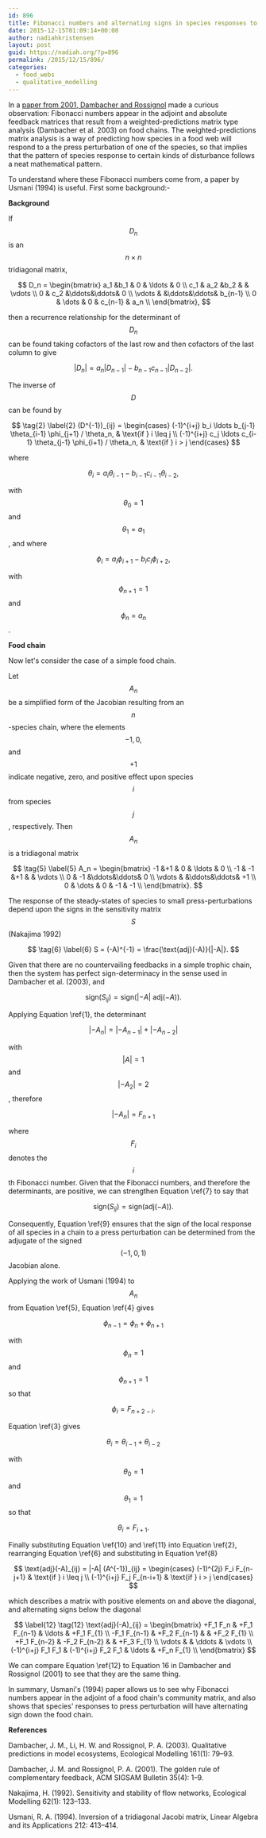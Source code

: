 ```yaml
---
id: 896
title: Fibonacci numbers and alternating signs in species responses to press perturbation in a food chain
date: 2015-12-15T01:09:14+00:00
author: nadiahkristensen
layout: post
guid: https://nadiah.org/?p=896
permalink: /2015/12/15/896/
categories:
  - food_webs
  - qualitative_modelling
---
```

In a [paper from 2001, Dambacher and Rossignol](http://citeseerx.ist.psu.edu/viewdoc/download?doi=10.1.1.623.7144&rep=rep1&type=pdf) made a curious observation: Fibonacci numbers appear in the adjoint and absolute feedback matrices that result from a weighted-predictions matrix type analysis (Dambacher et al. 2003) on food chains. The weighted-predictions matrix analysis is a way of predicting how species in a food web will respond to a the press perturbation of one of the species, so that implies that the pattern of species response to certain kinds of disturbance follows a neat mathematical pattern.

To understand where these Fibonacci numbers come from, a paper by Usmani (1994) is useful. First some background:-

**Background**

If $$D_n$$ is an $$n \times n$$ tridiagonal matrix,  

$$  
D_n =  
\begin{bmatrix}  
a_1 &b_1 & 0 & \ldots & 0 \\  
c_1 & a_2 &b_2 & & \vdots \\  
0 & c_2 &\ddots&\ddots& 0 \\  
\vdots & &\ddots&\ddots& b_{n-1} \\  
0 & \dots & 0 & c_{n-1} & a_n \\  
\end{bmatrix},  
$$  

then a recurrence relationship for the determinant of $$D_n$$ can be found taking cofactors of the last row and then cofactors of the last column to give  

$$  
\tag{1} \label{1}  
|D_n| = a_n |D_{n-1}| - b_{n-1} c_{n-1} |D_{n-2}|.  
$$

The inverse of $$D$$ can be found by  

$$  
\tag{2} \label{2}  
(D^{-1})_{ij} =  
\begin{cases}  
(-1)^{i+j} b_i \ldots b_{j-1} \theta_{i-1} \phi_{j+1} / \theta_n, & \text{if } i \leq j \\  
(-1)^{i+j} c_j \ldots c_{i-1} \theta_{j-1} \phi_{i+1} / \theta_n, & \text{if } i > j  
\end{cases}  
$$  

where  

$$  
\tag{3} \label{3}  
\theta_i = a_i \theta_{i-1} - b_{i-1} c_{i-1} \theta_{i-2},  
$$  

with $$\theta_0 = 1$$ and $$\theta_1 = a_1$$, and where  

$$  
\tag{4} \label{4}  
\phi_i = a_i \phi_{i+1} - b_i c_i \phi_{i+2},  
$$  

with $$\phi_{n+1} = 1$$ and $$\phi_n = a_n$$.

**Food chain**

Now let's consider the case of a simple food chain.

Let $$A_n$$ be a simplified form of the Jacobian resulting from an $$n$$-species chain, where the elements $$-1, 0,$$ and $$+1$$ indicate negative, zero, and positive effect upon species $$i$$ from species $$j$$, respectively. Then $$A_n$$ is a tridiagonal matrix  

$$  
\tag{5} \label{5}  
A_n =  
\begin{bmatrix}  
-1 &+1 & 0 & \ldots & 0 \\  
-1 & -1 &+1 & & \vdots \\  
0 & -1 &\ddots&\ddots& 0 \\  
\vdots & &\ddots&\ddots& +1 \\  
0 & \dots & 0 & -1 & -1 \\  
\end{bmatrix}.  
$$

The response of the steady-states of species to small press-perturbations depend upon the signs in the sensitivity matrix $$S$$ (Nakajima 1992)  

$$  
\tag{6} \label{6}  
S = (-A)^{-1} = \frac{\text{adj}(-A)}{|-A|}.  
$$  

Given that there are no countervailing feedbacks in a simple trophic chain, then the system has perfect sign-determinacy in the sense used in Dambacher et al. (2003), and  

$$  
\tag{7} \label{7}  
\text{sign}(S_{ij}) = \text{sign}(|-A| \: \text{adj}(-A)).  
$$

Applying Equation \ref{1}, the determinant  

$$  
|-A_n| = |-A_{n-1}| + |-A_{n-2}|  
$$  

with $$\lvert A\rvert = 1$$ and $$\lvert -A_2\rvert = 2$$, therefore  

$$  
\tag{8} \label{8}  
|-A_n| = F_{n+1}  
$$  

where $$F_i$$ denotes the $$i$$th Fibonacci number. Given that the Fibonacci numbers, and therefore the determinants, are positive, we can strengthen Equation \ref{7} to say that  

$$  
\tag{9} \label{9}  
\text{sign}(S_{ij}) = \text{sign}(\text{adj}(-A)).  
$$  

Consequently, Equation \ref{9} ensures that the sign of the local response of all species in a chain to a press perturbation can be determined from the adjugate of the signed $$(-1,0,1)$$ Jacobian alone.

Applying the work of Usmani (1994) to $$A_n$$ from Equation \ref{5}, Equation \ref{4} gives  

$$  
\phi_{n-1} = \phi_{n} + \phi_{n+1}  
$$  

with $$\phi_n = 1$$ and $$\phi_{n+1} = 1$$ so that  

$$  
\tag{10} \label{10}  
\phi_i = F_{n+2-i}.  
$$  

Equation \ref{3} gives  

$$  
\theta_i = \theta_{i-1} + \theta_{i-2}  
$$  

with $$\theta_0 = 1$$ and $$\theta_{1} = 1$$ so that  

$$  
\tag{11} \label{11}  
\theta_i = F_{i+1}.  
$$  

Finally substituting Equation \ref{10} and \ref{11} into Equation \ref{2}, rearranging Equation \ref{6} and substituting in Equation \ref{8}  

$$  
\text{adj}(-A)_{ij} =  
|-A| (A^{-1})_{ij} =  
\begin{cases}  
(-1)^{2j} F_i F_{n-j+1} & \text{if } i \leq j \\  
(-1)^{i+j} F_j F_{n-i+1} & \text{if } i > j  
\end{cases}  
$$  

which describes a matrix with positive elements on and above the diagonal, and alternating signs below the diagonal  

$$  
\label{12}  
\tag{12}  
\text{adj}(-A)_{ij} =  
\begin{bmatrix}  
+F_1 F_n & +F_1 F_{n-1} & \ldots & +F_1 F_{1} \\  
-F_1 F_{n-1} & +F_2 F_{n-1} & & +F_2 F_{1} \\  
+F_1 F_{n-2} & -F_2 F_{n-2} & & +F_3 F_{1} \\  
\vdots & & \ddots & \vdots \\  
(-1)^{i+j} F_1 F_1 & (-1)^{i+j} F_2 F_1 & \ldots & +F_n F_{1} \\  
\end{bmatrix}  
$$

We can compare Equation \ref{12} to Equation 16 in Dambacher and Rossignol (2001) to see that they are the same thing.

In summary, Usmani's (1994) paper allows us to see why Fibonacci numbers appear in the adjoint of a food chain's community matrix, and also shows that species' responses to press perturbation will have alternating sign down the food chain.

**References**

Dambacher, J. M., Li, H. W. and Rossignol, P. A. (2003). Qualitative predictions in model ecosystems, Ecological Modelling 161(1): 79–93.

Dambacher, J. M. and Rossignol, P. A. (2001). The golden rule of complementary feedback, ACM SIGSAM Bulletin 35(4): 1–9.

Nakajima, H. (1992). Sensitivity and stability of flow networks, Ecological Modelling 62(1): 123–133.

Usmani, R. A. (1994). Inversion of a tridiagonal Jacobi matrix, Linear Algebra and its Applications 212: 413–414.
